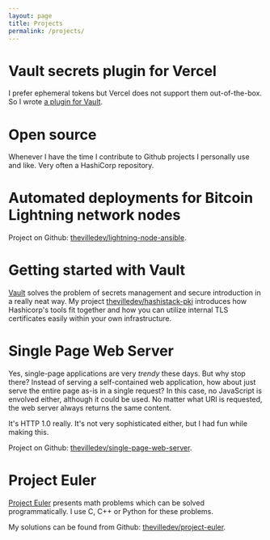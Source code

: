 ```yaml
---
layout: page
title: Projects
permalink: /projects/
---
```


# Vault secrets plugin for Vercel

I prefer ephemeral tokens but Vercel does not support them out-of-the-box. So I wrote [a plugin for Vault](https://github.com/thevilledev/vault-plugin-secrets-vercel).

# Open source

Whenever I have the time I contribute to Github projects I personally use and like. Very often a HashiCorp repository.

# Automated deployments for Bitcoin Lightning network nodes

Project on Github: [thevilledev/lightning-node-ansible](https://github.com/thevilledev/lightning-node-ansible).

# Getting started with Vault

[Vault](https://vaultproject.io) solves the problem of secrets management and secure introduction in
a really neat way. My project [thevilledev/hashistack-pki](https://github.com/thevilledev/hashistack-pki)
introduces how Hashicorp's tools fit together and how you can utilize internal TLS certificates
easily within your own infrastructure.

# Single Page Web Server

Yes, single-page applications are very _trendy_ these days. But why stop there?
Instead of serving a self-contained web application, how about just serve the entire
page as-is in a single request? In this case, no JavaScript is envolved either,
although it could be used. No matter what URI is requested, the web server always
returns the same content.

It's HTTP 1.0 really. It's not very sophisticated either, but I had fun while making this.

Project on Github: [thevilledev/single-page-web-server](https://github.com/thevilledev/single-page-web-server).

# Project Euler

[Project Euler](http://projecteuler.net/) presents math problems which can be solved programmatically. I use C, C++ or Python for these problems.

My solutions can be found from Github: [thevilledev/project-euler](https://github.com/thevilledev/project-euler).
